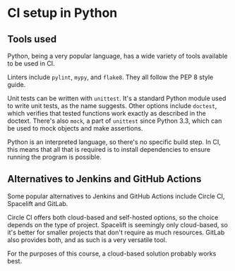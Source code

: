 # CI setup in Python

## Tools used
Python, being a very popular language, has a wide variety of tools available to be used in CI. 

Linters include `pylint`, `mypy`, and `flake8`. They all follow the PEP 8 style guide. 

Unit tests can be written with `unittest`.  It's a standard Python module used to write unit tests, as the name suggests. Other options include `doctest`, which verifies that tested functions work exactly as described in the doctext. There's also `mock`, a part of `unittest` since Python 3.3, which can be used to mock objects and make assertions.

Python is an interpreted language, so there's no specific build step. In CI, this means that all that is required is to install dependencies to ensure running the program is possible.

## Alternatives to Jenkins and GitHub Actions
Some popular alternatives to Jenkins and GitHub Actions include Circle CI, Spacelift and GitLab. 

Circle CI offers both cloud-based and self-hosted options, so the choice depends on the type of project. Spacelift is seemingly only cloud-based, so it's better for  smaller projects that don't require as much resources. GitLab also provides both, and as such is a very versatile tool. 

For the purposes of this course, a cloud-based solution probably works best.
